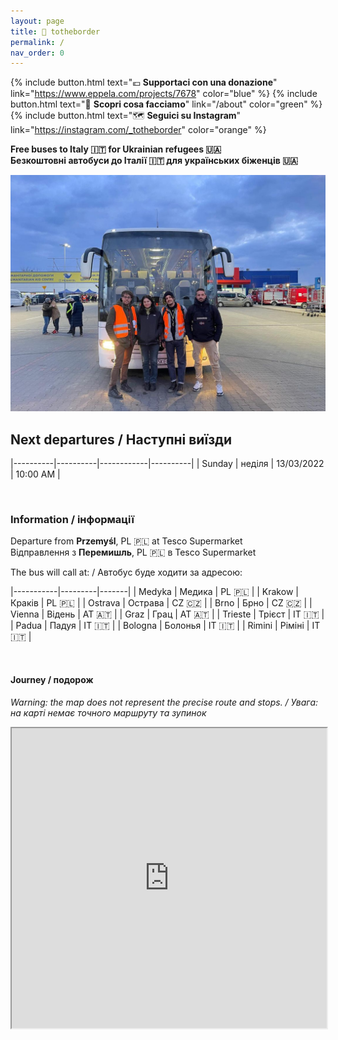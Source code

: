 ```yaml
---
layout: page
title: 📍 totheborder
permalink: /
nav_order: 0
---
```


{% include button.html text="💶 **Supportaci con una donazione**" link="https://www.eppela.com/projects/7678" color="blue" %} {% include button.html text="👐 **Scopri cosa facciamo**" link="/about" color="green" %} {% include button.html text="🗺 **Seguici su Instagram**" link="https://instagram.com/_totheborder" color="orange" %}

**Free buses to Italy 🇮🇹 for Ukrainian refugees 🇺🇦** <br/>
**Безкоштовні автобуси до Італії 🇮🇹 для українських біженців 🇺🇦**

<img src="/assets/home.jpg"/>

## Next departures / Наступні виїзди

|----------|----------|------------|----------|
| Sunday   | неділя   | 13/03/2022 | 10:00 AM |

<br/> 

### Information / інформації

Departure from **Przemyśl**, PL 🇵🇱  at Tesco Supermarket <br/>
Відправлення з **Перемишль**, PL 🇵🇱 в Tesco Supermarket

The bus will call at: / Автобус буде ходити за адресою:

|-----------|---------|-------|
| Medyka    | Медика  | PL 🇵🇱 |
| Krakow    | Краків  | PL 🇵🇱 |
| Ostrava   | Острава | CZ 🇨🇿 |
| Brno      | Брно    | CZ 🇨🇿 | 
| Vienna    | Відень  | AT 🇦🇹 |
| Graz      | Грац    | AT 🇦🇹 |
| Trieste   | Трієст  | IT 🇮🇹 |
| Padua     | Падуя   | IT 🇮🇹 |
| Bologna   | Болонья | IT 🇮🇹 |
| Rimini    | Ріміні  | IT 🇮🇹 |

<br/>

#### Journey / подорож

_Warning: the map does not represent the precise route and stops. / Увага: на карті немає точного маршруту та зупинок_

<iframe src="https://www.google.com/maps/d/u/1/embed?mid=1RDBPYBmVBTh5TUjMURHqqwDRRISlq2CX&ehbc=2E312F" width="100%" height="480"></iframe>